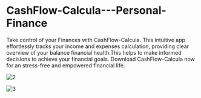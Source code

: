 # CashFlow-Calcula---Personal-Finance
Take control of your Finances with CashFlow-Calcula. This intuitive app effortlessly tracks your income and expenses calculation, providing clear overview of your balance financial health.This helps to make informed decisions to achieve your financial goals. Download CashFlow-Calcula now for an stress-free and empowered financial life.

![2](https://github.com/ioskrish/CashFlow-Calcula---Personal-Finance/assets/84672744/2a060d1a-6031-4eb4-8f08-f3d8c8a27539)

![3](https://github.com/ioskrish/CashFlow-Calcula---Personal-Finance/assets/84672744/94459d5a-a2fb-4a30-9132-23ab68ce3bf8)
